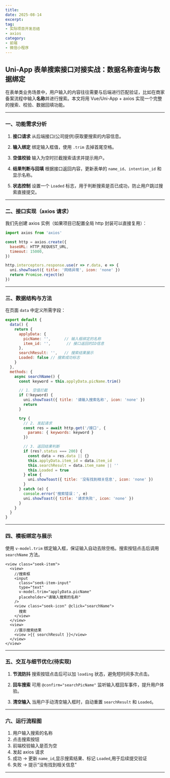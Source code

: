 ```yaml
---
title: 
date: 2025-08-14
excerpt: 
tag: 
- 实际项目开发总结
- axios
category:
- 前端
- 微信小程序
---
```


## Uni-App 表单搜索接口对接实战：数据名称查询与数据绑定

在表单类业务场景中，用户输入的内容往往需要与后端进行匹配验证，比如在商家备案流程中输入**名称**并进行搜索。本文将用 Vue/Uni-App + axios 实现一个完整的搜索、校验、数据回填功能。

---

### 一、功能需求分析

1. **接口请求**
   从后端接口(公司提供)获取要搜索的内容信息。

2. **输入绑定**
   绑定输入框值，使用 `.trim` 去掉首尾空格。

3. **空值校验**
   输入为空时拦截搜索请求并提示用户。

4. **结果判断与回填**
   根据接口返回内容，更新表单的 `name_id`、`intention_id` 和显示名称。

5. **状态控制**
   设置一个 `Loaded` 标志，用于判断搜索是否已成功，防止用户跳过搜索直接提交。

---

### 二、接口实现（axios 请求）

我们先创建 axios 实例（如果项目已配置全局 http 封装可以直接复用）：

```js
import axios from 'axios'

const http = axios.create({
  baseURL: HTTP_REQUEST_URL,
  timeout: 15000,
})

http.interceptors.response.use(r => r.data, e => {
  uni.showToast({ title: '网络异常', icon: 'none' })
  return Promise.reject(e)
})
```

---

### 三、数据结构与方法

在页面 `data` 中定义所需字段：

```js
export default {
  data() {
    return {
      applyData: {
        picName: '',      // 输入框绑定的名称
        item_id: '',       // 接口返回的ID信息
      },
      searchResult: '',   // 搜索结果展示
      Loaded: false // 搜索成功标志
    }
  },
  methods: {
    async searchName() {
      const keyword = this.applyData.picName.trim()

      // 1. 空值拦截
      if (!keyword) {
        uni.showToast({ title: '请输入搜索名称', icon: 'none' })
        return
      }

      try {
        // 2. 发起请求
        const res = await http.get('/接口', {
          params: { keywords: keyword }
        })

        // 3. 返回结果判断
        if (res?.status === 200) {
          const data = res.data || {}
          this.applyData.item_id = data.item_id
          this.searchResult = data.item_name || ''
          this.Loaded = true
        } else {
          uni.showToast({ title: '没有找到相关信息', icon: 'none' })
        }
      } catch (e) {
        console.error('搜索错误：', e)
        uni.showToast({ title: '请求失败', icon: 'none' })
      }
    }
  }
}
```

---

### 四、模板绑定与展示

使用 `v-model.trim` 绑定输入框，保证输入自动去除空格。搜索按钮点击后调用 `searchName` 方法。

```vue
<view class="seek-item">
  <view>
    //搜索框
    <input
      class="seek-item-input"
      type="text"
      v-model.trim="applyData.picName"
      placeholder="请输入搜索的名称"
    />
    <view class="seek-icon" @click="searchName">
      搜索
    </view>
  </view>
  <view>
    //展示搜索结果
    <view >{{ searchResult }}</view>
  </view>
</view>
```

---

### 五、交互与细节优化(待实现)

1. **节流防抖**
   搜索按钮点击后可以加 `loading` 状态，避免短时间多次点击。

2. **回车搜索**
   可用 `@confirm="searchPicName"` 监听输入框回车事件，提升用户体验。

3. **清空输入**
   当用户手动清空输入框时，自动重置 `searchResult` 和 `Loaded`。

---

### 六、运行流程图

1. 用户输入搜索的名称
2. 点击搜索按钮
3. 前端校验输入是否为空
4. 发起 axios 请求
5. 成功 → 更新 `name_id`,显示搜索结果、标记 `Loaded`,用于后续提交验证
6. 失败 → 提示“没有找到相关信息”

---
